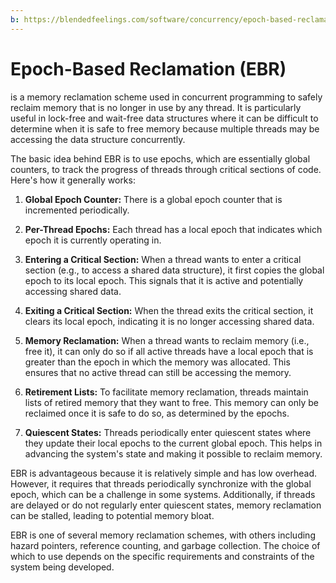 ```yaml
---
b: https://blendedfeelings.com/software/concurrency/epoch-based-reclamation-ebr.md
---
```


# Epoch-Based Reclamation (EBR) 
is a memory reclamation scheme used in concurrent programming to safely reclaim memory that is no longer in use by any thread. It is particularly useful in lock-free and wait-free data structures where it can be difficult to determine when it is safe to free memory because multiple threads may be accessing the data structure concurrently.

The basic idea behind EBR is to use epochs, which are essentially global counters, to track the progress of threads through critical sections of code. Here's how it generally works:

1. **Global Epoch Counter:** There is a global epoch counter that is incremented periodically.

2. **Per-Thread Epochs:** Each thread has a local epoch that indicates which epoch it is currently operating in.

3. **Entering a Critical Section:** When a thread wants to enter a critical section (e.g., to access a shared data structure), it first copies the global epoch to its local epoch. This signals that it is active and potentially accessing shared data.

4. **Exiting a Critical Section:** When the thread exits the critical section, it clears its local epoch, indicating it is no longer accessing shared data.

5. **Memory Reclamation:** When a thread wants to reclaim memory (i.e., free it), it can only do so if all active threads have a local epoch that is greater than the epoch in which the memory was allocated. This ensures that no active thread can still be accessing the memory.

6. **Retirement Lists:** To facilitate memory reclamation, threads maintain lists of retired memory that they want to free. This memory can only be reclaimed once it is safe to do so, as determined by the epochs.

7. **Quiescent States:** Threads periodically enter quiescent states where they update their local epochs to the current global epoch. This helps in advancing the system's state and making it possible to reclaim memory.

EBR is advantageous because it is relatively simple and has low overhead. However, it requires that threads periodically synchronize with the global epoch, which can be a challenge in some systems. Additionally, if threads are delayed or do not regularly enter quiescent states, memory reclamation can be stalled, leading to potential memory bloat.

EBR is one of several memory reclamation schemes, with others including hazard pointers, reference counting, and garbage collection. The choice of which to use depends on the specific requirements and constraints of the system being developed.